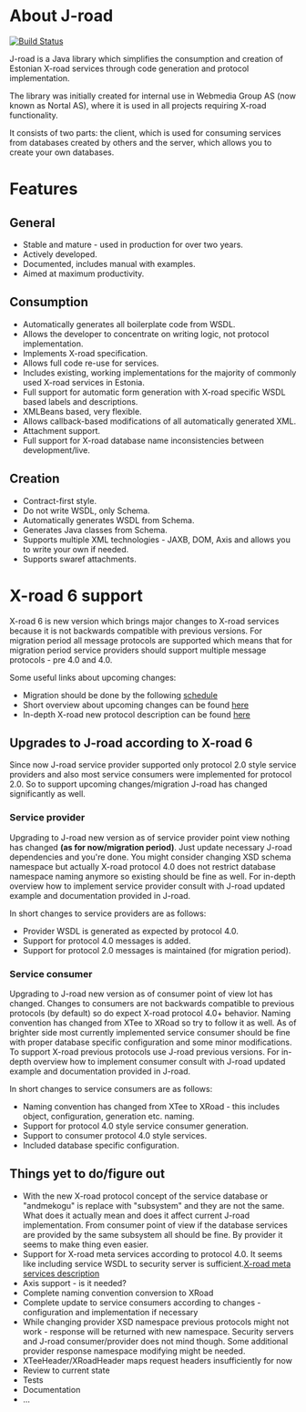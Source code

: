 # About J-road
[![Build Status](https://travis-ci.org/nortal/j-road.svg?branch=master)](https://travis-ci.org/nortal/j-road)

J-road is a Java library which simplifies the consumption and creation of Estonian X-road services through code generation and protocol implementation.

The library was initially created for internal use in Webmedia Group AS (now known as Nortal AS), where it is used in all projects requiring X-road functionality.

It consists of two parts: the client, which is used for consuming services from databases created by others and the server, which allows you to create your own databases.

# Features

## General
* Stable and mature - used in production for over two years.
* Actively developed.
* Documented, includes manual with examples.
* Aimed at maximum productivity.

## Consumption
* Automatically generates all boilerplate code from WSDL.
* Allows the developer to concentrate on writing logic, not protocol implementation.
* Implements X-road specification.
* Allows full code re-use for services.
* Includes existing, working implementations for the majority of commonly used X-road services in Estonia.
* Full support for automatic form generation with X-road specific WSDL based labels and descriptions.
* XMLBeans based, very flexible.
* Allows callback-based modifications of all automatically generated XML.
* Attachment support.
* Full support for X-road database name inconsistencies between development/live.

## Creation
* Contract-first style.
* Do not write WSDL, only Schema.
* Automatically generates WSDL from Schema.
* Generates Java classes from Schema.
* Supports multiple XML technologies - JAXB, DOM, Axis and allows you to write your own if needed.
* Supports swaref attachments.

# X-road 6 support
X-road 6 is new version which brings major changes to X-road services because it is not backwards compatible with previous versions. For migration period all message protocols are supported which means that for migration period service providers should support multiple message protocols - pre 4.0 and 4.0.

Some useful links about upcoming changes:
* Migration should be done by the following [schedule](https://www.ria.ee/public/x_tee/kaskkiri-X-tee-versiooni-6-juurutamine.pdf)
* Short overview about upcoming changes can be found [here](https://www.ria.ee/public/x_tee/X-tee_v5_ja_v6_erisused.pdf) 
* In-depth X-road new protocol description can be found [here](http://x-road.eu/docs/x-road_message_protocol_v4.0.pdf)

## Upgrades to J-road according to X-road 6
Since now J-road service provider supported only protocol 2.0 style service providers and also most service consumers were implemented for protocol 2.0. So to support upcoming changes/migration J-road has changed significantly as well.

### Service provider
Upgrading to J-road new version as of service provider point view nothing has changed **(as for now/migration period)**. Just update necessary J-road dependencies and you're done. You might consider changing XSD schema namespace but actually X-road protocol 4.0 does not restrict database namespace naming anymore so existing should be fine as well. For in-depth overview how to implement service provider consult with J-road updated example and documentation provided in J-road.

In short changes to service providers are as follows:
* Provider WSDL is generated as expected by protocol 4.0.
* Support for protocol 4.0 messages is added.
* Support for protocol 2.0 messages is maintained (for migration period).

### Service consumer
Upgrading to J-road new version as of consumer point of view lot has changed. Changes to consumers are not backwards compatible to previous protocols (by default) so do expect X-road protocol 4.0+ behavior. Naming convention has changed from XTee to XRoad so try to follow it as well. As of brighter side most currently implemented service consumer should be fine with proper database specific configuration and some minor modifications. To support X-road previous protocols use J-road previous versions. For in-depth overview how to implement consumer consult with J-road updated example and documentation provided in J-road.

In short changes to service consumers are as follows:
* Naming convention has changed from XTee to XRoad - this includes object, configuration, generation etc. naming.
* Support for protocol 4.0 style service consumer generation.
* Support to consumer protocol 4.0 style services.
* Included database specific configuration.

## Things yet to do/figure out
* With the new X-road protocol concept of the service database or "andmekogu" is replace with "subsystem" and they are not the same. What does it actually mean and does it affect current J-road implementation. From consumer point of view if the database services are provided by the same subsystem all should be fine. By provider it seems to make thing even easier.
* Support for X-road meta services according to protocol 4.0. It seems like including service WSDL to security server is sufficient.[X-road meta services description](https://www.ria.ee/public/x_tee/pr-meta_x-road_service_metadata_protocol_2.1.3_Y-743-14.pdf)
* Axis support - is it needed?
* Complete naming convention conversion to XRoad
* Complete update to service consumers according to changes - configuration and implementation if necessary
* While changing provider XSD namespace previous protocols might not work - response will be returned with new namespace. Security servers and J-road consumer/provider does not mind though. Some additional provider response namespace modifying might be needed.
* XTeeHeader/XRoadHeader maps request headers insufficiently for now
* Review to current state
* Tests
* Documentation
* ...



